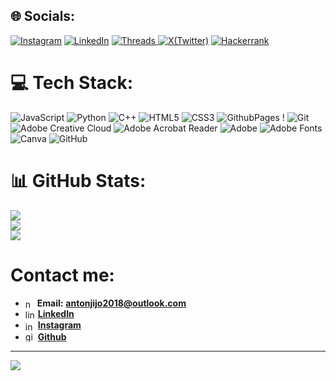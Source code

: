 
## 🌐 Socials:

[![Instagram](https://img.shields.io/badge/Instagram-%23E4405F.svg?logo=Instagram&logoColor=white)](https://instagram.com/_.celestial_spirit._) [![LinkedIn](https://img.shields.io/badge/LinkedIn-%230077B5.svg?logo=linkedin&logoColor=white)](https://www.linkedin.com/in/anton-j-678b302b5?utm_source=share&utm_campaign=share_via&utm_content=profile&utm_medium=android_app)
[![Threads](https://img.shields.io/badge/Threads-000000?style=flat&logo=Threads&link=https://www.threads.net/@_.celestial_spirit._?invite=2) ](https://www.threads.net/@_.celestial_spirit._?invite=2) [![X(Twitter) ](https://img.shields.io/badge/X-black.svg?logo=X&logoColor=white)](https://x.com/Anton_jijo)
[![Hackerrank ](https://img.shields.io/badge/Hackerrank-0A0A0A?logo=Hackerrank&link=https://www.hackerrank.com/profile/antonjijo2018)](https://www.hackerrank.com/profile/antonjijo2018)


# 💻 Tech Stack:
![JavaScript](https://img.shields.io/badge/JavaScript-F7DF1E?style=for-the-badge&logo=javascript&logoColor=black&textColor=white)
![Python](https://img.shields.io/badge/python-3670A0?style=for-the-badge&logo=python&logoColor=ffdd54)
![C++](https://img.shields.io/badge/c++-%2300599C.svg?style=for-the-badge&logo=c%2B%2B&logoColor=white) ![HTML5](https://img.shields.io/badge/html5-%23E34F26.svg?style=for-the-badge&logo=html5&logoColor=white) ![CSS3](https://img.shields.io/badge/css3-%231572B6.svg?style=for-the-badge&logo=css3&logoColor=white)   ![GithubPages](https://img.shields.io/badge/github%20pages-121013?style=for-the-badge&logo=github&logoColor=white) !
![Git](https://img.shields.io/badge/git-%23F05033.svg?style=for-the-badge&logo=git&logoColor=white) ![Adobe Creative Cloud](https://img.shields.io/badge/Adobe%20Creative%20Cloud-DA1F26.svg?style=for-the-badge&logo=Adobe%20Creative%20Cloud&logoColor=white) ![Adobe Acrobat Reader](https://img.shields.io/badge/Adobe%20Acrobat%20Reader-EC1C24.svg?style=for-the-badge&logo=Adobe%20Acrobat%20Reader&logoColor=white) ![Adobe](https://img.shields.io/badge/adobe-%23FF0000.svg?style=for-the-badge&logo=adobe&logoColor=white) ![Adobe Fonts](https://img.shields.io/badge/Adobe%20Fonts-000B1D.svg?style=for-the-badge&logo=Adobe%20Fonts&logoColor=white) ![Canva](https://img.shields.io/badge/Canva-%2300C4CC.svg?style=for-the-badge&logo=Canva&logoColor=white) ![GitHub](https://img.shields.io/badge/github-%23121011.svg?style=for-the-badge&logo=github&logoColor=white) 
# 📊 GitHub Stats:
![](https://github-readme-stats.vercel.app/api?username=antonjijo&theme=dark&hide_border=false&include_all_commits=false&count_private=false)<br/>
![](https://github-readme-streak-stats.herokuapp.com/?user=antonjijo&theme=dark&hide_border=false)<br/>
![](https://github-readme-stats.vercel.app/api/top-langs/?username=antonjijo&theme=dark&hide_border=false&include_all_commits=false&count_private=false&layout=compact)
# Contact me:

- <img align=center width="15" height="15" src="https://img.icons8.com/material-rounded/FFFFFF/new-post.png" alt="new-post"/> **Email:** **antonjijo2018@outlook.com**
- <img align=center width="16" height="16" src="https://img.icons8.com/color/48/linkedin.png" alt="linkedin"/> <a href=https://www.linkedin.com/in/anton-j-678b302b5/ >**LinkedIn**</a>
- <img align=center width="16" height="16" src="https://img.icons8.com/fluency/48/instagram-new.png" alt="instagram-new"/> <a href=https://instagram.com/_.celestial_spirit._>**Instagram**</a>
- <img align=top width="16" height="16" src="https://img.icons8.com/sf-black/FFFFFF/github.png" alt="github"/> <a href=https://github.com/antonjijo>**Github**</a>
---
[![](https://visitcount.itsvg.in/api?id=antonjijo&icon=4&color=3)](https://visitcount.itsvg.in)

